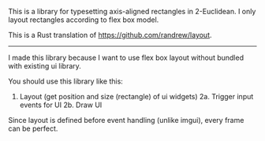 This is a library for typesetting axis-aligned rectangles in 2-Euclidean. I only layout rectangles according to flex box model.

This is a Rust translation of https://github.com/randrew/layout.

***
I made this library because I want to use flex box layout without bundled with existing ui library.

You should use this library like this:

1. Layout (get position and size (rectangle) of ui widgets)
2a. Trigger input events for UI
2b. Draw UI

Since layout is defined before event handling (unlike imgui), every frame can be perfect.
